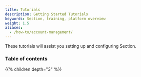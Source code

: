 ```yaml
---
title: Tutorials
description: Getting Started Tutorials
keywords: Section, training, platform overview
weight: 1.5
aliases:
  - /how-to/account-management/
---
```


These tutorials will assist you setting up and configuring Section.

### Table of contents

{{% children depth="3" %}}